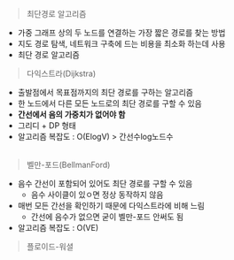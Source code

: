 > 최단경로 알고리즘
- 가중 그래프 상의 두 노드를 연결하는 가장 짧은 경로를 찾는 방법
- 지도 경로 탐색, 네트워크 구축에 드는 비용을 최소화 하는데 사용
- 최단 경로 알고리즘
> 다익스트라(Dijkstra)
  - 출발점에서 목표점까지의 최단 경로를 구하는 알고리즘
  - 한 노드에서 다른 모든 노드로의 최단 경로를 구할 수 있음
  - <b>간선에서 음의 가중치가 없어야 함</b>
  - 그리디 + DP 형태
  - 알고리즘 복잡도 : O(ElogV)  > 간선수log노드수
</br></br>
> 벨만-포드(BellmanFord)
- 음수 간선이 포함되어 있어도 최단 경로를 구할 수 있음
  - 음수 사이클이 있ㅇ면 정상 동작하지 않음
- 매번 모든 간선을 확인하기 때문에 다익스트라에 비해 느림
  - 간선에 음수가 없으면 굳이 벨만-포드 안써도 됨
- 알고리즘 복잡도 : O(VE)

> 플로이드-워셜